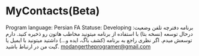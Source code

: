 # MyContacts(Beta)
Program language: Persian FA
Statuse: Developing
برنامه دفترچه تلفن
وضعیت: درحال توسعه (نسخه بتا)
با استفاده از برنامه میتونید مخاطب هاتون رو ذخیره کنید. دارم توسعش میدم.
اگر نظری راجع به برنامه (کشف باگ، ایده و...) داشتید میتونید با ایمیل یا گیت من در ارتباط باشید.
modangertheprogramer@gmail.com

